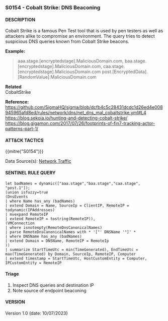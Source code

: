 ###  S0154 - Cobalt Strike: DNS Beaconing

####  DESCRIPTION  
Cobalt Strike is a famous Pen Test tool that is used by pen testers as well as attackers alike to compromise an environment. 
The query tries to detect suspicious DNS queries known from Cobalt Strike beacons. 
  
**Example:**  
> aaa.stage.[encryptedstage].MaliciousDomain.com, 
> baa.stage.[encryptedstage].MaliciousDomain.com, 
> caa.stage.[encryptedstage].MaliciousDomain.com
> post.[EncryptedData].[RandomValue].MaliciousDomain.com


**Related**  
CobaltStrike

**Reference:**  
https://github.com/SigmaHQ/sigma/blob/dcfb4c5c28431dcdc1d26ed4e008945965afd8ed/rules/network/dns/net_dns_mal_cobaltstrike.yml#L4  
https://blog.sekoia.io/hunting-and-detecting-cobalt-strike/  
https://blog.gigamon.com/2017/07/26/footprints-of-fin7-tracking-actor-patterns-part-1/  


####  ATT&CK TACTICS<br>
{{mitre("S0154")}}

Data Source(s): [Network Traffic](https://attack.mitre.org/datasources/DS0029)

#### SENTINEL RULE QUERY<br>

~~~
let badNames = dynamic(["aaa.stage","baa.stage","caa.stage", "post.1"]);
(union isfuzzy=true
(DnsEvents 
| where Name has_any (badNames)
| extend Domain = Name, SourceIp = ClientIP, RemoteIP = todynamic(IPAddresses)
| mvexpand RemoteIP
| extend RemoteIP = tostring(RemoteIP)),
(VMConnection
| where isnotempty(RemoteDnsCanonicalNames) 
| parse RemoteDnsCanonicalNames with * '["' DNSName '"]' *
| where DNSName has_any (badNames)
| extend Domain = DNSName, RemoteIP = RemoteIp
))
| summarize StartTimeUtc = min(TimeGenerated), EndTimeUtc = max(TimeGenerated) by Domain, SourceIp, RemoteIP, Computer
| extend timestamp = StartTimeUtc, HostCustomEntity = Computer, IPCustomEntity = RemoteIP
~~~

#### Triage

1. Inspect DNS queries and destination IP
2. Note source of endpoint beaconing  


#### VERSION
Version 1.0 (date: 10/07/2023)



